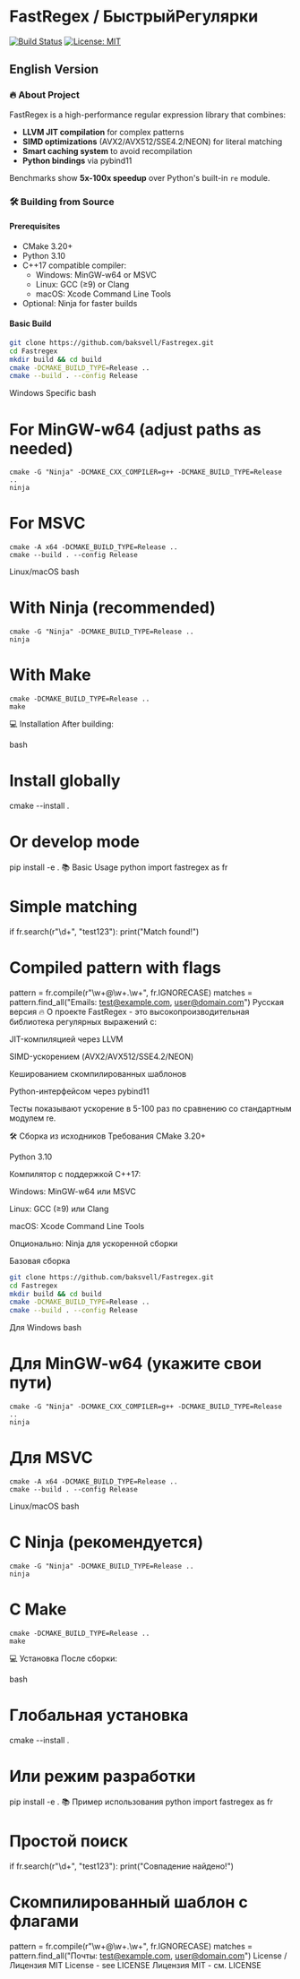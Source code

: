 # FastRegex / БыстрыйРегулярки

[![Build Status](https://github.com/baksvell/Fastregex/actions/workflows/build.yml/badge.svg)](https://github.com/baksvell/Fastregex/actions)
[![License: MIT](https://img.shields.io/badge/License-MIT-yellow.svg)](https://opensource.org/licenses/MIT)

## English Version

### 🔥 About Project

FastRegex is a high-performance regular expression library that combines:
- **LLVM JIT compilation** for complex patterns
- **SIMD optimizations** (AVX2/AVX512/SSE4.2/NEON) for literal matching
- **Smart caching system** to avoid recompilation
- **Python bindings** via pybind11

Benchmarks show **5x-100x speedup** over Python's built-in `re` module.

### 🛠 Building from Source

#### Prerequisites
- CMake 3.20+
- Python 3.10
- C++17 compatible compiler:
  - Windows: MinGW-w64 or MSVC
  - Linux: GCC (≥9) or Clang
  - macOS: Xcode Command Line Tools
- Optional: Ninja for faster builds

#### Basic Build
```bash
git clone https://github.com/baksvell/Fastregex.git
cd Fastregex
mkdir build && cd build
cmake -DCMAKE_BUILD_TYPE=Release ..
cmake --build . --config Release
```
Windows Specific
bash
# For MinGW-w64 (adjust paths as needed)
```
cmake -G "Ninja" -DCMAKE_CXX_COMPILER=g++ -DCMAKE_BUILD_TYPE=Release ..
ninja
```
# For MSVC
```
cmake -A x64 -DCMAKE_BUILD_TYPE=Release ..
cmake --build . --config Release
```
Linux/macOS
bash
# With Ninja (recommended)
```
cmake -G "Ninja" -DCMAKE_BUILD_TYPE=Release ..
ninja
```
# With Make
```
cmake -DCMAKE_BUILD_TYPE=Release ..
make
```

💻 Installation
After building:

bash
# Install globally
cmake --install .

# Or develop mode
pip install -e .
📚 Basic Usage
python
import fastregex as fr

# Simple matching
if fr.search(r"\d+", "test123"):
    print("Match found!")

# Compiled pattern with flags
pattern = fr.compile(r"\w+@\w+\.\w+", fr.IGNORECASE)
matches = pattern.find_all("Emails: test@example.com, user@domain.com")
Русская версия
🔥 О проекте
FastRegex - это высокопроизводительная библиотека регулярных выражений с:

JIT-компиляцией через LLVM

SIMD-ускорением (AVX2/AVX512/SSE4.2/NEON)

Кешированием скомпилированных шаблонов

Python-интерфейсом через pybind11

Тесты показывают ускорение в 5-100 раз по сравнению со стандартным модулем re.

🛠 Сборка из исходников
Требования
CMake 3.20+

Python 3.10

Компилятор с поддержкой C++17:

Windows: MinGW-w64 или MSVC

Linux: GCC (≥9) или Clang

macOS: Xcode Command Line Tools

Опционально: Ninja для ускоренной сборки

Базовая сборка
```bash
git clone https://github.com/baksvell/Fastregex.git
cd Fastregex
mkdir build && cd build
cmake -DCMAKE_BUILD_TYPE=Release ..
cmake --build . --config Release
```
Для Windows
bash
# Для MinGW-w64 (укажите свои пути)
```
cmake -G "Ninja" -DCMAKE_CXX_COMPILER=g++ -DCMAKE_BUILD_TYPE=Release ..
ninja
```

# Для MSVC
```
cmake -A x64 -DCMAKE_BUILD_TYPE=Release ..
cmake --build . --config Release
```
Linux/macOS
bash
# С Ninja (рекомендуется)
```
cmake -G "Ninja" -DCMAKE_BUILD_TYPE=Release ..
ninja
```
# С Make
```
cmake -DCMAKE_BUILD_TYPE=Release ..
make
```
💻 Установка
После сборки:

bash
# Глобальная установка
cmake --install .

# Или режим разработки
pip install -e .
📚 Пример использования
python
import fastregex as fr

# Простой поиск
if fr.search(r"\d+", "test123"):
    print("Совпадение найдено!")

# Скомпилированный шаблон с флагами
pattern = fr.compile(r"\w+@\w+\.\w+", fr.IGNORECASE)
matches = pattern.find_all("Почты: test@example.com, user@domain.com")
License / Лицензия
MIT License - see LICENSE
Лицензия MIT - см. LICENSE